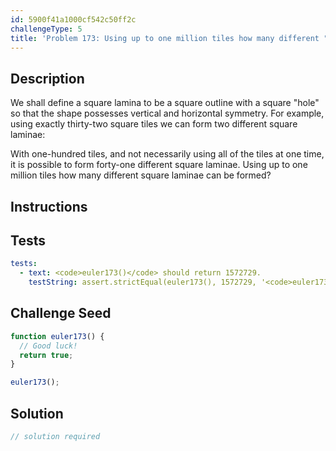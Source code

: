 ```yaml
---
id: 5900f41a1000cf542c50ff2c
challengeType: 5
title: 'Problem 173: Using up to one million tiles how many different "hollow" square laminae can be formed?'
---
```


## Description
<section id='description'>
We shall define a square lamina to be a square outline with a square "hole" so that the shape possesses vertical and horizontal symmetry. For example, using exactly thirty-two square tiles we can form two different square laminae:


With one-hundred tiles, and not necessarily using all of the tiles at one time, it is possible to form forty-one different square laminae.
Using up to one million tiles how many different square laminae can be formed?
</section>

## Instructions
<section id='instructions'>

</section>

## Tests
<section id='tests'>

```yml
tests:
  - text: <code>euler173()</code> should return 1572729.
    testString: assert.strictEqual(euler173(), 1572729, '<code>euler173()</code> should return 1572729.');

```

</section>

## Challenge Seed
<section id='challengeSeed'>

<div id='js-seed'>

```js
function euler173() {
  // Good luck!
  return true;
}

euler173();
```

</div>



</section>

## Solution
<section id='solution'>

```js
// solution required
```
</section>
